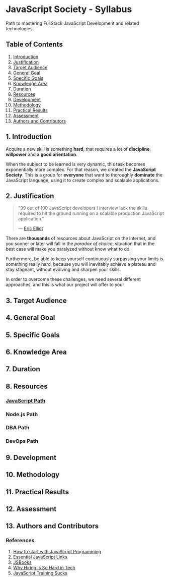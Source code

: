 # JavaScript Society - Syllabus

Path to mastering FullStack JavaScript Development and related technologies.

## Table of Contents

1. [Introduction](#1-introduction)
1. [Justification](#2-justification)
1. [Target Audience](#3-target-audience)
1. [General Goal](#4-general-goal)
1. [Specific Goals](#5-specific-goals)
1. [Knowledge Area](#6-knowledge-area)
1. [Duration](#7-duration)
1. [Resources](#8-resources)
1. [Development](#9-development)
1. [Methodology](#10-methodology)
1. [Practical Results](#11-practical-results)
1. [Assessment](#12-assessment)
1. [Authors and Contributors](#13-authors-and-contributors)

## 1. Introduction

Acquire a new skill is something **hard**, that requires a lot of **discipline**, **willpower** and a **good orientation**. 

When the subject to be learned is very dynamic, this task becomes exponentially more complex. For that reason, we created the **JavaScript Society**. This is a group for **everyone** that want to thoroughly **dominate** the JavaScript language, using it to create complex and scalable applications.

## 2. Justification

> "99 out of 100 JavaScript developers I interview lack the skills required to hit the ground running on a scalable production JavaScript application."
>
> — [Eric Elliot](https://twitter.com/_ericelliott)

There are **thousands** of resources about JavaScript on the internet, and you sooner or later will fall in the *paradox of choice*, situation that in the best case will make you paralyzed without know what to do.

Furthermore, be able to keep yourself continuously surpassing your limits is something really hard, because you will inevitably achieve a plateau and stay stagnant, without evolving and sharpen your skills.

In order to overcome these challenges, we need several different approaches, and this is what our project will offer to you!

## 3. Target Audience

## 4. General Goal

## 5. Specific Goals

## 6. Knowledge Area

## 7. Duration

## 8. Resources

### [JavaScript Path](https://github.com/javascript-society/javascript-path)

### Node.js Path

### DBA Path

### DevOps Path

## 9. Development

## 10. Methodology

## 11. Practical Results

## 12. Assessment

## 13. Authors and Contributors

### References

1. [How to start with JavaScript Programming](http://jugoncalv.es/blog/javascript/how-to-start-with-javascript/)
1. [Essential JavaScript Links](https://github.com/ericelliott/essential-javascript-links)
1. [JSBooks](http://jsbooks.revolunet.com/)
1. [Why Hiring is So Hard in Tech](https://medium.com/javascript-scene/why-hiring-is-so-hard-in-tech-c462c3230017)
1. [JavaScript Training Sucks](https://medium.com/javascript-scene/javascript-training-sucks-284b53666245)
